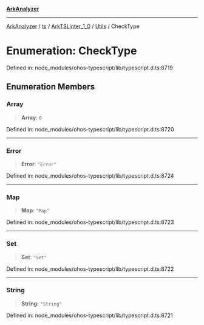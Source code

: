 [**ArkAnalyzer**](../../../../../../../../README.md)

***

[ArkAnalyzer](../../../../../../../../globals.md) / [ts](../../../../../README.md) / [ArkTSLinter\_1\_0](../../../README.md) / [Utils](../README.md) / CheckType

# Enumeration: CheckType

Defined in: node\_modules/ohos-typescript/lib/typescript.d.ts:8719

## Enumeration Members

### Array

> **Array**: `0`

Defined in: node\_modules/ohos-typescript/lib/typescript.d.ts:8720

***

### Error

> **Error**: `"Error"`

Defined in: node\_modules/ohos-typescript/lib/typescript.d.ts:8724

***

### Map

> **Map**: `"Map"`

Defined in: node\_modules/ohos-typescript/lib/typescript.d.ts:8723

***

### Set

> **Set**: `"Set"`

Defined in: node\_modules/ohos-typescript/lib/typescript.d.ts:8722

***

### String

> **String**: `"String"`

Defined in: node\_modules/ohos-typescript/lib/typescript.d.ts:8721
